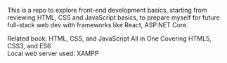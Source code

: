 This is a repo to explore front-end development basics, starting from reviewing HTML, CSS and JavaScript basics, 
to prepare myself for future full-stack web dev with frameworks like React, ASP.NET Core.

Related book: HTML, CSS, and JavaScript All in One Covering HTML5, CSS3, and ES6  
Local web server used: XAMPP  